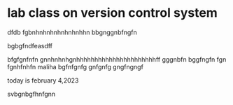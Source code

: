 # lab class on version control system
dfdb
fgbnhnhnhnhnhnhnhhn
bbgnggnbfngfn


bgbgfndfeasdff  


bfgfgnfnfn
gnnhnhnhgnhhhhhhhhhhhhhhhhhhhhhhff  gggnbfn  bggfngfn fgn
fgnhfnhfn  maliha  bgfnfgnfg  gnfgnfg gngfngngf


today is february 4,2023


svbgnbgfhnfgnn
